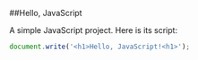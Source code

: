 ##Hello, JavaScript

A simple JavaScript project.
Here is its script:

```javascript
document.write('<h1>Hello, JavaScript!<h1>');
```
